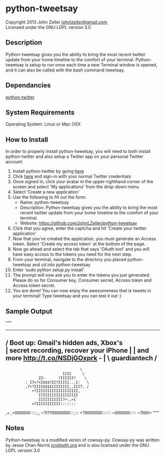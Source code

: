 python-tweetsay
===============
Copyright 2013 John Zeller <johnlzeller@gmail.com><br>
Licensed under the GNU LGPL version 3.0

Description
-----------
Python-tweetsay gives you the ability to bring the most recent twitter update from your home timeline to the comfort of your terminal. Python-tweetsay is setup to run once each time a new Terminal window is opened, and it can also be called with the bash command tweetsay.

Dependancies
------------
[python-twitter](http://code.google.com/p/python-twitter/)

System Requirements
-------------------
Operating System: Linux or Mac OSX

How to Install
--------------
In order to properly install python-tweetsay, you will need to both install python-twitter and also setup a Twitter app on your personal Twitter account.

1. Install python-twitter by going [here](http://code.google.com/p/python-twitter/)
2. Click [here](https://dev.twitter.com/user/login?destination=home) and sign-in with your normal Twitter credentials
3. Once signed in, click your avatar in the upper-righthand corner of the screen and select 'My applications' from the drop-down menu
4. Select 'Create a new application'
5. Use the following to fill out the form:
	* Name: python-tweetsay
	* Description: Python-tweetsay gives you the ability to bring the most recent twitter update from your home timeline to the comfort of your terminal.
	* Website: https://github.com/JohnLZeller/python-tweetsay
6. Click that you agree, enter the captcha and hit 'Create your twitter application'
7. Now that you've created the application, you must generate an Access token. Select 'Create my access token' at the bottom of the page.
8. Now go ahead and select the tab that says 'OAuth tool' and you will have easy access to the tokens you need for the next step.
9. From your terminal, navigate to the directory you placed python-tweetsay and cd into python-tweetsay
10. Enter 'sudo python setup.py install'
11. The prompt will now ask you to enter the tokens you just generated. Please do so for Consumer key, Consumer secret, Access token and Access token secret.
12. You are done! You can now enjoy the awesomeness that is tweets in your terminal! Type tweetsay and you can test it out :)

Sample Output
-------------
"""
  _____________________________________
/ Boot up: Gmail's hidden ads, Xbox's   \
| secret recording, recover your iPhone |
| and more http://t.co/NSDjGOxprk -     |
\ guardiantech                          /
  -------------------------------------
                                      \
                              IIII     \
                   ZZ~      ?IIIIII?    \
             : I7=?+Z$$$7ZI7IIIII..,I:   \
             ,7+?IIII$$$$IIIIIIII,.III7, /
                +?IIIIIIIIIIIIIIIIIII,
                   I7IIIIIIIIIIIIIIII
                   IIIIIIIIIII?+:,=I
                =?IIIIIIIIIII:::::::
  ,=        ,=IIIIIIIIIIIII:::::,:,
     ~?I??IIIIIIIIIIIIIIII:::,:::
        +?IIIIIIIIIIIIIII:::::::
           ~IIIIIIIIIIIII:::::
                 ~?IIIIII=
"""

Notes
-----
Python-tweetsay is a modified verion of cowsay-py. Cowsay-py was written by Jesse Chan-Norris <jcn@pith.org> and is also licensed under the GNU LGPL version 3.0
